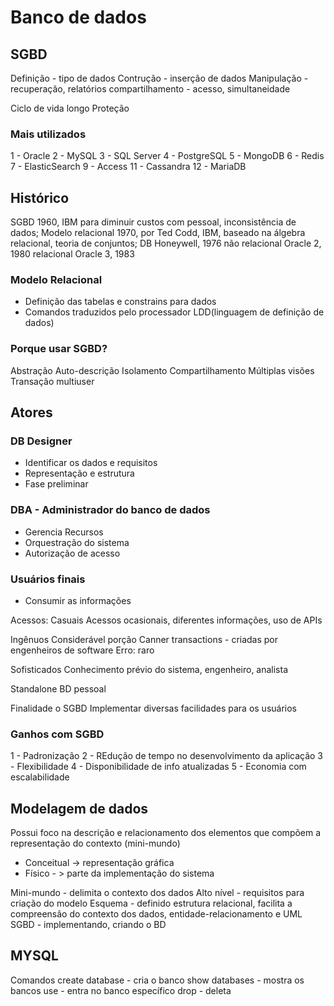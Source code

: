 # Banco de dados

## SGBD
Definição - tipo de dados
Contrução - inserção de dados
Manipulação - recuperação, relatórios
compartilhamento - acesso, simultaneidade

Ciclo de vida longo
Proteção
### Mais utilizados
1 - Oracle
2 - MySQL
3 - SQL Server
4 - PostgreSQL
5 - MongoDB
6 - Redis
7 - ElasticSearch
9 - Access
11 - Cassandra
12 - MariaDB

## Histórico
SGBD 1960, IBM para diminuir custos com pessoal, inconsistência de dados;
Modelo relacional 1970, por Ted Codd, IBM, baseado na álgebra relacional, teoria de conjuntos;
DB Honeywell, 1976 não relacional
Oracle 2, 1980 relacional
Oracle 3, 1983

### Modelo Relacional
* Definição das tabelas e constrains para dados
* Comandos traduzidos pelo processador LDD(linguagem de definição de dados)

### Porque usar SGBD?
Abstração
Auto-descrição
Isolamento
Compartilhamento
Múltiplas visões
Transação multiuser

## Atores
### DB Designer
* Identificar os dados e requisitos
* Representação e estrutura
* Fase preliminar

### DBA - Administrador do banco de dados
* Gerencia Recursos
* Orquestração do sistema
* Autorização de acesso

### Usuários finais
* Consumir as informações

Acessos:
Casuais
	Acessos ocasionais, diferentes informações, uso de APIs

Ingênuos
	Considerável porção
	Canner transactions - criadas por engenheiros de software
	Erro: raro

Sofisticados
	Conhecimento prévio do sistema, engenheiro, analista

Standalone
	BD pessoal


Finalidade o SGBD
Implementar diversas facilidades para os usuários

### Ganhos com SGBD
1 - Padronização
2 - REdução de tempo no desenvolvimento da aplicação
3 - Flexibilidade
4 - Disponibilidade de info atualizadas
5 - Economia com escalabilidade

## Modelagem de dados
Possui foco na descrição e relacionamento dos elementos que compõem a representação do contexto (mini-mundo)
* Conceitual -> representação gráfica
* Físico - > parte da implementação do sistema

Mini-mundo - delimita o contexto dos dados
Alto nível - requisitos para criação do modelo
Esquema - definido estrutura relacional, facilita a compreensão do contexto dos dados, entidade-relacionamento e UML
SGBD - implementando, criando o BD

## MYSQL
Comandos
create database - cria o banco
show databases - mostra os bancos
use - entra no banco específico
drop - deleta














                                                                                                                                                                                                                                                                                                                                                                                                                                                                                                                                                                                                                                                                       






